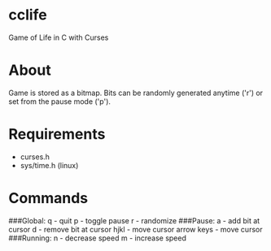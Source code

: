 cclife
===

Game of Life in C with Curses

# About
Game is stored as a bitmap. Bits can be randomly generated anytime ('r') or set from the pause mode ('p').

# Requirements
- curses.h
- sys/time.h (linux)

# Commands
###Global:
q - quit
p - toggle pause
r - randomize
###Pause:
a - add bit at cursor
d - remove bit at cursor
hjkl - move cursor
arrow keys - move cursor
###Running:
n - decrease speed
m - increase speed

